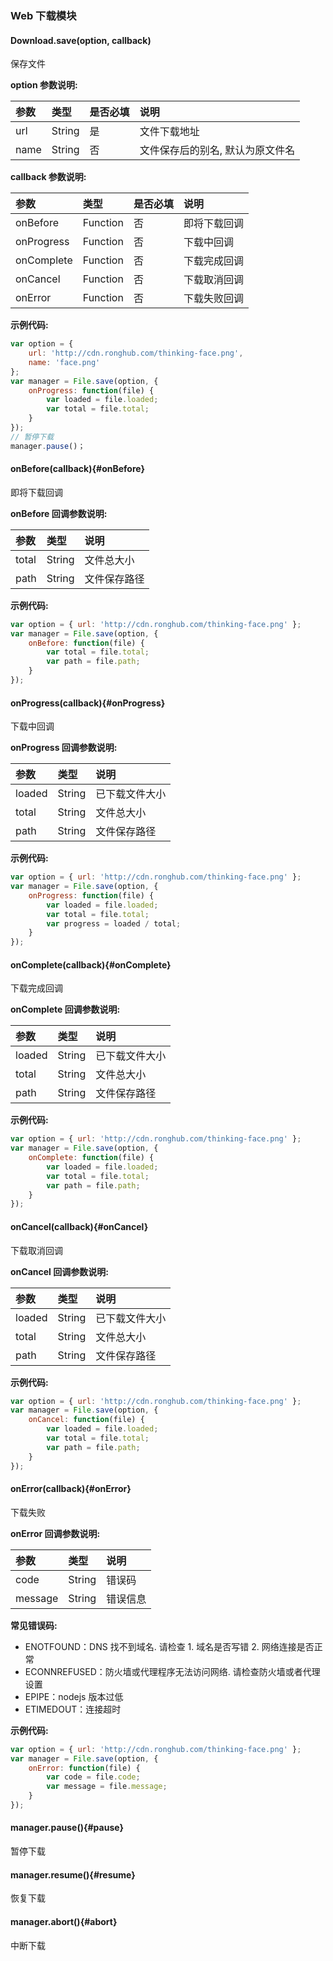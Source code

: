 ### Web 下载模块

#### Download.save(option, callback)

保存文件

**option 参数说明:**

| 参数       | 类型     | 是否必填 | 说明 |
| :----- | :----- | :----- | :----- |
| url  | String | 是  | 文件下载地址  |
| name  | String | 否  | 文件保存后的别名, 默认为原文件名 |

**callback 参数说明:**

| 参数       | 类型     | 是否必填 | 说明 |
| :----- | :----- | :----- | :----- |
| onBefore  | Function | 否  |  即将下载回调  |
| onProgress | Function | 否  |  下载中回调  |
| onComplete | Function | 否  |  下载完成回调  |
| onCancel | Function | 否  |  下载取消回调  |
| onError | Function | 否  |  下载失败回调  |

**示例代码:**

```js
var option = {
    url: 'http://cdn.ronghub.com/thinking-face.png',
    name: 'face.png'
};
var manager = File.save(option, {
    onProgress: function(file) {
        var loaded = file.loaded;
        var total = file.total;
    }
});
// 暂停下载
manager.pause()；
```

#### onBefore(callback){#onBefore}

即将下载回调

**onBefore 回调参数说明:**

| 参数       | 类型   | 说明 |
| :----- | :----- | :----- |
| total  | String | 文件总大小  |
| path  | String | 文件保存路径 |

**示例代码:**

```js
var option = { url: 'http://cdn.ronghub.com/thinking-face.png' };
var manager = File.save(option, {
    onBefore: function(file) {
        var total = file.total;
        var path = file.path;
    }
});
```

#### onProgress(callback){#onProgress}

下载中回调

**onProgress 回调参数说明:**

| 参数       | 类型      | 说明 |
| :----- | :----- | :----- |
| loaded  | String | 已下载文件大小  |
| total  | String |  文件总大小  |
| path  | String | 文件保存路径 |

**示例代码:**

```js
var option = { url: 'http://cdn.ronghub.com/thinking-face.png' };
var manager = File.save(option, {
    onProgress: function(file) {
        var loaded = file.loaded;
        var total = file.total;
        var progress = loaded / total;
    }
});
```

#### onComplete(callback){#onComplete}

下载完成回调

**onComplete 回调参数说明:**

| 参数       | 类型     | 说明 |
| :----- | :----- | :----- |
| loaded  | String  | 已下载文件大小  |
| total  | String  | 文件总大小  |
| path  | String  | 文件保存路径 |

**示例代码:**

```js
var option = { url: 'http://cdn.ronghub.com/thinking-face.png' };
var manager = File.save(option, {
    onComplete: function(file) {
        var loaded = file.loaded;
        var total = file.total;
        var path = file.path;
    }
});
```

#### onCancel(callback){#onCancel}

下载取消回调

**onCancel 回调参数说明:**

| 参数       | 类型    | 说明 |
| :----- | :----- | :----- |
| loaded  | String | 已下载文件大小  |
| total  | String |  文件总大小  |
| path  | String | 文件保存路径 |

**示例代码:**

```js
var option = { url: 'http://cdn.ronghub.com/thinking-face.png' };
var manager = File.save(option, {
    onCancel: function(file) {
        var loaded = file.loaded;
        var total = file.total;
        var path = file.path;
    }
});
```

#### onError(callback){#onError}

下载失败

**onError 回调参数说明:**

| 参数       | 类型    | 说明 |
| :----- | :----- | :----- |
| code  | String | 错误码  |
| message  | String |  错误信息  |

**常见错误码:**
* ENOTFOUND：DNS 找不到域名. 请检查 1. 域名是否写错 2. 网络连接是否正常
* ECONNREFUSED：防火墙或代理程序无法访问网络. 请检查防火墙或者代理设置
* EPIPE：nodejs 版本过低
* ETIMEDOUT：连接超时

**示例代码:**

```js
var option = { url: 'http://cdn.ronghub.com/thinking-face.png' };
var manager = File.save(option, {
    onError: function(file) {
        var code = file.code;
        var message = file.message;
    }
});
```

#### manager.pause(){#pause}

暂停下载

#### manager.resume(){#resume}

恢复下载

#### manager.abort(){#abort}

中断下载